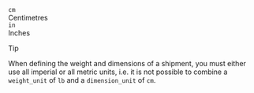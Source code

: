 <div class="property">
    <div class="name"><code>cm</code></div>
    <div class="description">Centimetres</div>
</div>
<div class="property">
    <div class="name"><code>in</code></div>
    <div class="description">Inches</div>
</div>

>[!TIP]
> When defining the weight and dimensions of a shipment, you must either use all imperial or all metric units, i.e. it is not possible to combine a `weight_unit` of `lb` and a `dimension_unit` of `cm`. 